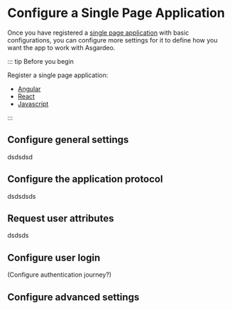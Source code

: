 # Configure a Single Page Application

Once you have registered a [single page application](TODO:link-to-concept) with basic configurations, you can configure more settings for it to define how you want the app to work with Asgardeo. 

::: tip Before you begin

Register a single page application:
- [Angular](../spa-angular)
- [React](../spa-react)
- [Javascript](../spa-javascript)

:::

## Configure general settings 

dsdsdsd

## Configure the application protocol 

dsdsdsds

## Request user attributes

dsdsds

## Configure user login 

(Configure authentication journey?)

## Configure advanced settings
